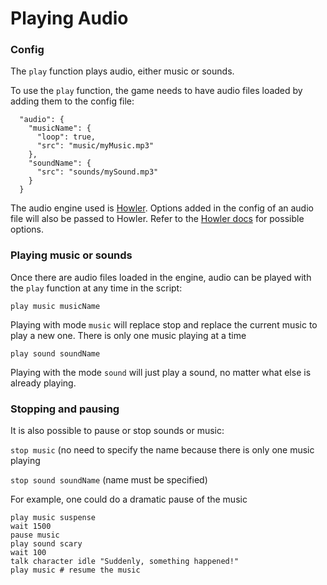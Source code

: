 # Playing Audio

### Config

The `play` function plays audio, either music or sounds.

To use the `play` function, the game needs to have audio files loaded by adding them to the config file:

```
  "audio": {
    "musicName": {
      "loop": true,
      "src": "music/myMusic.mp3"
    },
    "soundName": {
      "src": "sounds/mySound.mp3"
    }
  }
```

The audio engine used is [Howler](https://howlerjs.com). Options added in the config of an audio file will also be passed to Howler. Refer to the [Howler docs](https://github.com/goldfire/howler.js#global-options) for possible options.

### Playing music or sounds

Once there are audio files loaded in the engine, audio can be played with the `play` function at any time in the script:

`play music musicName`

Playing with mode `music` will replace stop and replace the current music to play a new one. There is only one music playing at a time

`play sound soundName`

Playing with the mode `sound` will just play a sound, no matter what else is already playing.

### Stopping and pausing

It is also possible to pause or stop sounds or music:

`stop music` (no need to specify the name because there is only one music playing

`stop sound soundName` (name must be specified)

For example, one could do a dramatic pause of the music

```
play music suspense
wait 1500
pause music
play sound scary
wait 100
talk character idle "Suddenly, something happened!"
play music # resume the music
```
